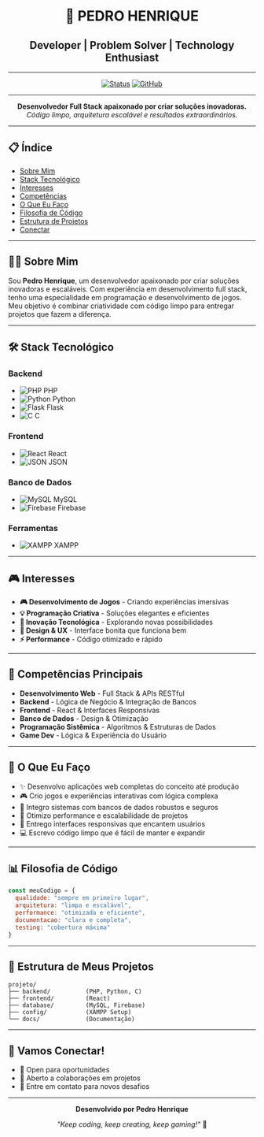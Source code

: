 <div align="center">

# 🚀 PEDRO HENRIQUE

## Developer | Problem Solver | Technology Enthusiast

---

[![Status](https://img.shields.io/badge/Status-Active-00ff00?style=for-the-badge)]()
[![GitHub](https://img.shields.io/badge/GitHub-Profile-ff0000?style=for-the-badge&logo=github)](https://github.com)

---

**Desenvolvedor Full Stack apaixonado por criar soluções inovadoras.**  
*Código limpo, arquitetura escalável e resultados extraordinários.*

</div>

---

## 📋 Índice

- [Sobre Mim](#-sobre-mim)
- [Stack Tecnológico](#-stack-tecnológico)
- [Interesses](#-interesses)
- [Competências](#-competências-principais)
- [O Que Eu Faço](#-o-que-eu-faço)
- [Filosofia de Código](#-filosofia-de-código)
- [Estrutura de Projetos](#-estrutura-de-meus-projetos)
- [Conectar](#-vamos-conectar)

---

## 👨‍💻 Sobre Mim

Sou **Pedro Henrique**, um desenvolvedor apaixonado por criar soluções inovadoras e escaláveis. Com experiência em desenvolvimento full stack, tenho uma especialidade em programação e desenvolvimento de jogos. Meu objetivo é combinar criatividade com código limpo para entregar projetos que fazem a diferença.

---

## 🛠️ Stack Tecnológico

### Backend
- ![PHP](https://img.shields.io/badge/PHP-777BB4?style=flat-square&logo=php&logoColor=white) PHP
- ![Python](https://img.shields.io/badge/Python-3776AB?style=flat-square&logo=python&logoColor=white) Python
- ![Flask](https://img.shields.io/badge/Flask-000000?style=flat-square&logo=flask&logoColor=white) Flask
- ![C](https://img.shields.io/badge/C-A8B9CC?style=flat-square&logo=c&logoColor=white) C

### Frontend
- ![React](https://img.shields.io/badge/React-61DAFB?style=flat-square&logo=react&logoColor=black) React
- ![JSON](https://img.shields.io/badge/JSON-000000?style=flat-square&logo=json&logoColor=white) JSON

### Banco de Dados
- ![MySQL](https://img.shields.io/badge/MySQL-4479A1?style=flat-square&logo=mysql&logoColor=white) MySQL
- ![Firebase](https://img.shields.io/badge/Firebase-FFCA28?style=flat-square&logo=firebase&logoColor=black) Firebase

### Ferramentas
- ![XAMPP](https://img.shields.io/badge/XAMPP-FB7A24?style=flat-square&logo=apachefriends&logoColor=white) XAMPP

---

## 🎮 Interesses

- **🎮 Desenvolvimento de Jogos** - Criando experiências imersivas
- **💡 Programação Criativa** - Soluções elegantes e eficientes
- **🚀 Inovação Tecnológica** - Explorando novas possibilidades
- **🎨 Design & UX** - Interface bonita que funciona bem
- **⚡ Performance** - Código otimizado e rápido

---

## 💪 Competências Principais

- **Desenvolvimento Web** - Full Stack & APIs RESTful
- **Backend** - Lógica de Negócio & Integração de Bancos
- **Frontend** - React & Interfaces Responsivas
- **Banco de Dados** - Design & Otimização
- **Programação Sistêmica** - Algoritmos & Estruturas de Dados
- **Game Dev** - Lógica & Experiência do Usuário

---

## 🎯 O Que Eu Faço

- ✨ Desenvolvo aplicações web completas do conceito até produção
- 🎮 Crio jogos e experiências interativas com lógica complexa
- 🔧 Integro sistemas com bancos de dados robustos e seguros
- 🚀 Otimizo performance e escalabilidade de projetos
- 📱 Entrego interfaces responsivas que encantem usuários
- 💻 Escrevo código limpo que é fácil de manter e expandir

---

## 📊 Filosofia de Código

```javascript
const meuCodigo = {
  qualidade: "sempre em primeiro lugar",
  arquitetura: "limpa e escalável",
  performance: "otimizada e eficiente",
  documentacao: "clara e completa",
  testing: "cobertura máxima"
}
```

---

## 📁 Estrutura de Meus Projetos

```
projeto/
├── backend/          (PHP, Python, C)
├── frontend/         (React)
├── database/         (MySQL, Firebase)
├── config/           (XAMPP Setup)
└── docs/             (Documentação)
```

---

## 🔗 Vamos Conectar!

- 💼 Open para oportunidades
- 🤝 Aberto a colaborações em projetos
- 📧 Entre em contato para novos desafios

---

<div align="center">

**Desenvolvido por Pedro Henrique**

*"Keep coding, keep creating, keep gaming!"* 🚀

</div>

